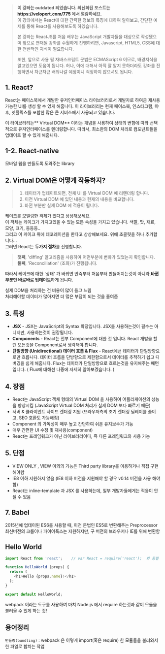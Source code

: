 > **이 강좌는 outdated 되었습니다. 최신화된 포스트는 https://velopert.com/775 에서 열람하세요.**  
> 이 강좌에서는 React에 대한 간략한 정보와 특징에 대하여 알아보고,
> 간단한 예제를 통해 React를 사용해보도록 하겠습니다.
> 
> 본 강좌는 ReactJS를 처음 배우는 JavaScript 개발자들을 대상으로 작성됐으며 앞으로 연재될 강좌를 수월하게 진행하려면,
> Javascript, HTML5, CSS에 대한 전반적인 지식이 필요합니다.
> 
> 또한, 앞으로 사용 될 자바스크립트 문법은 ECMAScript 6 이므로,&nbsp;배경지식을 알고있으면 도움이 됩니다.
> 허나, 이에 대해서 아직 잘 알지 못하더라도 강좌를 진행하면서 차근차근 배워나갈 예정이니 걱정하지 않으셔도 됩니다.

## 1\. React?

React는 페이스북에서 개발한 유저인터페이스 라이브러리로서 개발자로 하여금 재사용 가능한 UI를 생성 할 수 있게 해줍니다.&nbsp;이 라이브러리는 현재 페이스북, 인스타그램, 야후, 넷플릭스를 포함한 많은 큰 서비스에서 사용되고 있습니다.

이 라이브러리는**&nbsp;Virtual DOM** 이라는 개념을 사용하여 상태의 변함에 따라 선택적으로 유저인터페이스를 렌더링합니다.
따라서, 최소한의 DOM 처리로 컴포넌트들을 업데이트 할 수 있게 해줍니다.

## 1-2\. React-native
모바일 웹을 만들도록 도와주는 library

## 2\. Virtual DOM은 어떻게 작동하지?

> 1. 데이터가 업데이트되면, 전체 UI 를 Virtual DOM 에 리렌더링 합니다.  
> 2. 이전 Virtual DOM 에 있던 내용과 현재의 내용을 비교합니다.  
> 3. 바뀐 부분만 실제 DOM 에 적용이 됩니다.  

케이크를 모델링한 객체가 있다고 상상해보세요.  
이 객체는 케이크가 가지고있을 수 있는 모든 속성을 가지고 있습니다.&nbsp;색깔, 맛, 재료, 모양, 크기, 등등등..  
그리고 이 케이크 위에 데코레이션을 한다고 상상해보세요.&nbsp;위에 초콜릿을 하나 추가합니다...  
그러면 React는 **두가지 절차**를 진행합니다.  

> **첫째**, 'diffing' 알고리즘을 사용하여 어떤부분에 변화가 있었는지 확인합니다.  
> **둘째**, 'Reconcillation' (조화)가 진행됩니다.  

따라서 케이크에 대한 '상태' 가 바뀌면 반죽부터 처음부터&nbsp;만들어지는것이 아니라,**바뀐부분만 바로바로 업데이트**하게 됩니다.

실제 DOM을 처리하는 건 비용이 많이 들고 느림  
처리해야할 데이터가 많아지면 더 많은 부담이 되는 것을 줄여줌  

## 3\. 특징

*   **JSX** - JSX는 JavaScript의 Syntax 확장입니다. JSX를 사용하는것이 필수는 아니지만, 사용하는것이 권장됩니다.
*   **Components** - React는 전부 Component에 대한 것 입니다. React 개발을 할땐 모든것을 Component로서 생각해야 합니다.
*   **단일방향 (Unidirectional) 데이터 흐름 & Flux** - React에선 데이터가 단일방향으로만 흐릅니다. 데이터 흐름을 단방향으로 제한함으로서 데이터를 추적하기 쉽고 디버깅을 쉽게 해줍니다. Flux는 데이터가 단일방향으로 흐르는것을 유지해주는 패턴입니다. ( Flux에 대해선 나중에 자세히 알아보겠습니다. )

## 4\. 장점

*   React는 JavaScript 객체 형태의 Virtual DOM 을 사용하여 어플리케이션의 성능을 향상시킴 (JavaScript Virtual DOM 처리가 실제 DOM 보다 빠르기 때문)
*   서버 & 클라이언트 사이드 렌더링 지원 (브라우저측의 초기 렌더링 딜레이를 줄이고, SEO 호환도 가능해짐)
*   Component 의 가독성이 매우 높고 간단하여 쉬운 유지보수가 가능
*   매우 간편한 UI 수정 및 재사용(component)
*   React는 프레임워크가 아닌 라이브러리이다, 즉 다른 프레임워크와 사용 가능

## 5\. 단점
*   VIEW ONLY , VIEW 이외의 기능은 Third party library를 이용하거나 직접 구현해야함
*   IE8 이하 지원하지 않음 (IE8 이하 버전을 지원해야 할 경우 v0.14 버전을 사용 해야함)
*   React는 inline-template 과 JSX 를 사용하는데, 일부 개발자들에게는 적응이 안 될 수 있음

## 7\. Babel
2015년에 업데이된 ES6를 사용할 때, 이전 문법인 ES5로 변환해주는 Preprocessor  
최신버전의 크롬이나 파이어폭스는 지원하지만, 구 버전의 브라우저나 IE를 위해 변환함

## Hello World
```js
import React from 'react';    // var React = require('react');  와 동일

function HelloWorld (props) {
  return (
    <h1>Hello {props.name}!</h1>
  );
}

export default HelloWorld;
```
 webpack 이라는 도구를 사용하여 마치 Node.js 에서 require 하는것과 같이 모듈을 불러올 수 있게 하는 것!


## 용어정리
`번들링(bundling)` : webpack 은 이렇게 import(혹은 require) 한 모듈들을 불러와서 한 파일로 합치는 작업